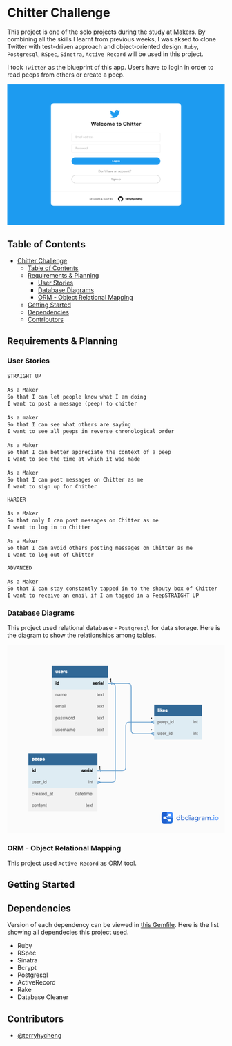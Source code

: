 # Chitter Challenge

This project is one of the solo projects during the study at Makers. By combining all the skills I learnt from previous weeks, I was aksed to clone Twitter with test-driven approach and object-oriented design. `Ruby`, `Postgresql`, `RSpec`, `Sinetra`, `Active Record` will be used in this project.

I took `Twitter` as the blueprint of this app. Users have to login in order to read peeps from others or create a peep.

![preview](assets/preview.jpg)

<!-- ➡️ Application Demo: [link](https://www.google.com) -->

## Table of Contents

- [Chitter Challenge](#chitter-challenge)
  - [Table of Contents](#table-of-contents)
  - [Requirements \& Planning](#requirements--planning)
    - [User Stories](#user-stories)
    - [Database Diagrams](#database-diagrams)
    - [ORM - Object Relational Mapping](#orm---object-relational-mapping)
  - [Getting Started](#getting-started)
  - [Dependencies](#dependencies)
  - [Contributors](#contributors)

## Requirements & Planning

### User Stories

```
STRAIGHT UP

As a Maker
So that I can let people know what I am doing
I want to post a message (peep) to chitter

As a maker
So that I can see what others are saying
I want to see all peeps in reverse chronological order

As a Maker
So that I can better appreciate the context of a peep
I want to see the time at which it was made

As a Maker
So that I can post messages on Chitter as me
I want to sign up for Chitter

```

```
HARDER

As a Maker
So that only I can post messages on Chitter as me
I want to log in to Chitter

As a Maker
So that I can avoid others posting messages on Chitter as me
I want to log out of Chitter
```

```
ADVANCED

As a Maker
So that I can stay constantly tapped in to the shouty box of Chitter
I want to receive an email if I am tagged in a PeepSTRAIGHT UP
```

### Database Diagrams

This project used relational database - `Postgresql` for data storage. Here is the diagram to show the relationships among tables.

![db-diagram](assets/db-diagram.png)

### ORM - Object Relational Mapping

This project used `Active Record` as ORM tool.

## Getting Started

## Dependencies

Version of each dependency can be viewed in [this Gemfile](Gemfile). Here is the list showing all dependecies this project used.

- Ruby
- RSpec
- Sinatra
- Bcrypt
- Postgresql
- ActiveRecord
- Rake
- Database Cleaner

## Contributors

- [@terryhycheng](https://github.com/terryhycheng)
